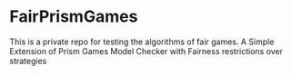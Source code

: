 # FairPrismGames
This is a private repo for testing the algorithms of fair games. A Simple Extension of Prism Games Model Checker with Fairness restrictions over strategies
